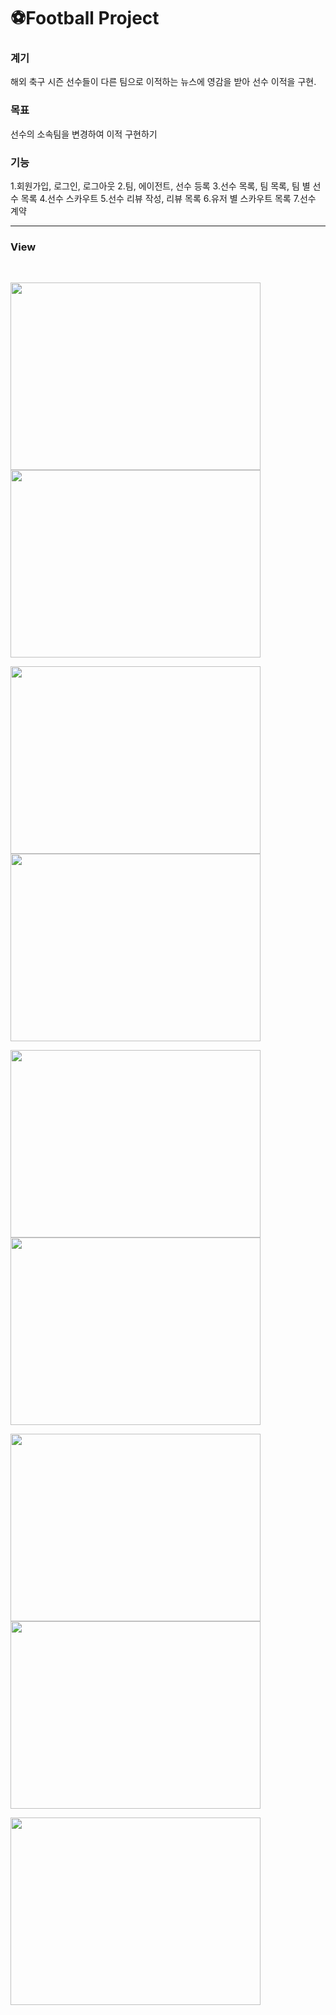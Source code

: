 # ⚽Football Project
<h3>계기</h3>
해외 축구 시즌 선수들이 다른 팀으로 이적하는 뉴스에 영감을 받아 선수 이적을 구현.
<h3>목표</h3>
선수의 소속팀을 변경하여 이적 구현하기
<h3>기능</h3>
1.회원가입, 로그인, 로그아웃
2.팀, 에이전트, 선수 등록
3.선수 목록, 팀 목록, 팀 별 선수 목록
4.선수 스카우트
5.선수 리뷰 작성, 리뷰 목록
6.유저 별 스카우트 목록
7.선수 계약<hr/>

<h3>View</h3><br/>

<img src="https://user-images.githubusercontent.com/85853166/158923512-1e1f358a-1546-4fff-a496-c36a6dad3038.png" width="400" height="300"><img src="https://user-images.githubusercontent.com/85853166/158923516-b559eeb0-fb5d-42bd-8b54-9305015d761f.png"  width="400" height="300">

<img src="https://user-images.githubusercontent.com/85853166/158923519-15fabf18-36f3-4705-a3fa-575d3c8cf308.png"  width="400" height="300"><img src="https://user-images.githubusercontent.com/85853166/158923522-893d3bb8-b32d-4f78-8657-50112ae7d17a.png"  width="400" height="300">

<img src="https://user-images.githubusercontent.com/85853166/158923525-88b52e3b-40f7-410b-abae-31632abe4699.png" width="400" height="300"><img src="https://user-images.githubusercontent.com/85853166/158923526-b039aa5f-4906-4550-bb62-249ff82d9734.png"  width="400" height="300">

<img src="https://user-images.githubusercontent.com/85853166/158923527-cf3eae17-d8a0-4d45-84f7-0961708ccb82.png"  width="400" height="300"><img src="https://user-images.githubusercontent.com/85853166/158923530-67e9c354-9726-41d9-bb94-2e4787bedd3f.png"  width="400" height="300">

<img src="https://user-images.githubusercontent.com/85853166/158923531-3bd47f98-7fa1-472e-a5ba-f92e2bfcfe77.png" width="400" height="300">
